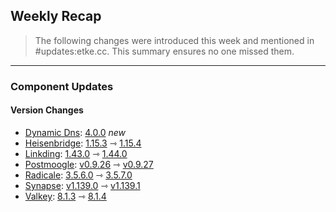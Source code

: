 ## Weekly Recap

> The following changes were introduced this week and mentioned in #updates:etke.cc. This summary ensures no one missed them.

---

### Component Updates

#### Version Changes

* [Dynamic Dns](https://github.com/linuxserver/docker-ddclient): [4.0.0](https://github.com/linuxserver/docker-ddclient/releases/tag/4.0.0) _new_
* [Heisenbridge](https://github.com/hifi/heisenbridge): [1.15.3](https://github.com/hifi/heisenbridge/releases/tag/1.15.3) ⇾ [1.15.4](https://github.com/hifi/heisenbridge/releases/tag/1.15.4)
* [Linkding](https://github.com/sissbruecker/linkding): [1.43.0](https://github.com/sissbruecker/linkding/releases/tag/v1.43.0) ⇾ [1.44.0](https://github.com/sissbruecker/linkding/releases/tag/v1.44.0)
* [Postmoogle](https://github.com/etkecc/postmoogle): [v0.9.26](https://github.com/etkecc/postmoogle/releases/tag/v0.9.26) ⇾ [v0.9.27](https://github.com/etkecc/postmoogle/releases/tag/v0.9.27)
* [Radicale](https://github.com/tomsquest/docker-radicale): [3.5.6.0](https://github.com/tomsquest/docker-radicale/releases/tag/3.5.6.0) ⇾ [3.5.7.0](https://github.com/tomsquest/docker-radicale/releases/tag/3.5.7.0)
* [Synapse](https://github.com/element-hq/synapse): [v1.139.0](https://github.com/element-hq/synapse/releases/tag/v1.139.0) ⇾ [v1.139.1](https://github.com/element-hq/synapse/releases/tag/v1.139.1)
* [Valkey](https://github.com/valkey-io/valkey): [8.1.3](https://github.com/valkey-io/valkey/releases/tag/8.1.3) ⇾ [8.1.4](https://github.com/valkey-io/valkey/releases/tag/8.1.4)
